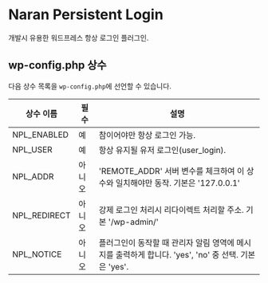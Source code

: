 # Naran Persistent Login

개발시 유용한 워드프레스 항상 로그인 플러그인.


## wp-config.php 상수

다음 상수 목록을 `wp-config.php`에 선언할 수 있습니다.

| 상수 이름      | 필수   | 설명                                                                       |
|----------------|--------|------------------------------------------------------------------------|
| NPL_ENABLED    | 예     | 참이어야만 항상 로그인 가능.                                                  |
| NPL_USER       | 예     | 항상 유지될 유저 로그인(user_login).                                         |
| NPL_ADDR       | 아니오 | 'REMOTE_ADDR' 서버 변수를 체크하여 이 상수와 일치해야만 동작. 기본은 '127.0.0.1'     |
| NPL_REDIRECT   | 아니오 | 강제 로그인 처리시 리다이렉트 처리할 주소. 기본 '/wp-admin/'                       |
| NPL_NOTICE     | 아니오 | 플러그인이 동작할 때 관리자 알림 영역에 메시지를 출력하게 합니다. 'yes', 'no' 중 선택. 기본은 'yes'. |
